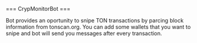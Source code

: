 === CrypMonitorBot ===

Bot provides an oportunity to snipe TON transactions by parcing block information from tonscan.org. You can add some wallets that you want to snipe and bot will send you messages after every transaction.
